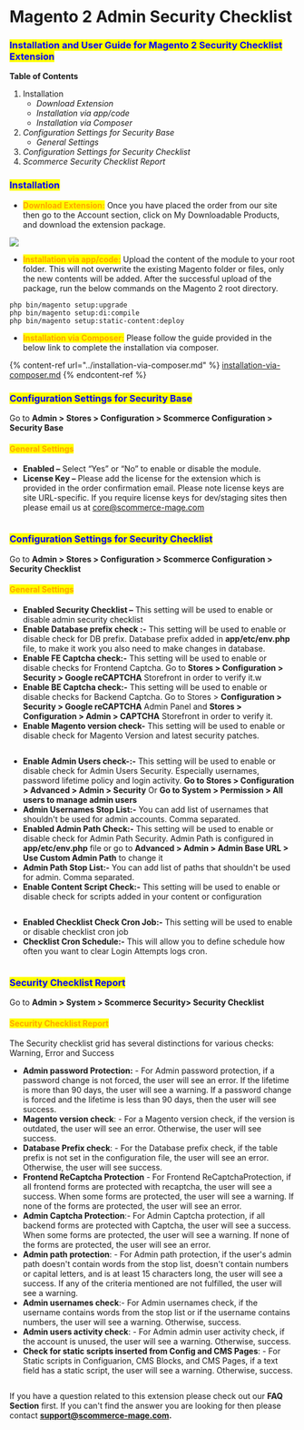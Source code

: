 # Magento 2 Admin Security Checklist

### <mark style="color:blue;">Installation and User Guide for Magento 2 Security Checklist Extension</mark>

**Table of Contents**

1. Installation
   * _Download Extension_
   * _Installation via app/code_&#x20;
   * _Installation via Composer_
2. _Configuration Settings for Security Base_
   * _General Settings_&#x20;
3. _Configuration Settings for Security Checklist_
4. _Scommerce Security Checklist Report_

### <mark style="color:blue;">Installation</mark> <a href="#bookmark0" id="bookmark0"></a>

* <mark style="color:orange;">**Download Extension:**</mark> Once you have placed the order from our site then go to the Account section, click on My Downloadable Products, and download the extension package.

![](../../.gitbook/assets/Download.png)

* <mark style="color:orange;">**Installation via app/code:**</mark> Upload the content of the module to your root folder. This will not overwrite the existing Magento folder or files, only the new contents will be added. After the successful upload of the package, run the below commands on the Magento 2 root directory.

```
php bin/magento setup:upgrade
php bin/magento setup:di:compile
php bin/magento setup:static-content:deploy
```

* <mark style="color:orange;">**Installation via Composer:**</mark> Please follow the guide provided in the below link to complete the installation via composer.

{% content-ref url="../installation-via-composer.md" %}
[installation-via-composer.md](../installation-via-composer.md)
{% endcontent-ref %}

### <mark style="color:blue;">Configuration Settings for Security Base</mark> <a href="#toc_250003" id="toc_250003"></a>

Go to **Admin > Stores > Configuration > Scommerce Configuration > Security Base**

#### <mark style="color:orange;">General Settings</mark> <a href="#toc_250002" id="toc_250002"></a>

* **Enabled –** Select “Yes” or “No” to enable or disable the module.
* **License Key –** Please add the license for the extension which is provided in the order confirmation email. Please note license keys are site URL-specific. If you require license keys for dev/staging sites then please email us at [core@scommerce-mage.com](mailto:core@scommerce-mage.com)

<figure><img src="../../.gitbook/assets/Screen Shot 2023-12-29 at 16.31.46.png" alt=""><figcaption></figcaption></figure>

### <mark style="color:blue;">Configuration Settings for Security Checklist</mark> <a href="#bookmark3" id="bookmark3"></a>

Go to **Admin > Stores > Configuration > Scommerce Configuration > Security Checklist**

#### <mark style="color:orange;">General Settings</mark> <a href="#bookmark4" id="bookmark4"></a>

* **Enabled Security Checklist –** This setting will be used to enable or disable admin security checklist
* **Enable Database prefix check :-** This setting will be used to enable or disable check for DB prefix. Database prefix added in **app/etc/env.php** file, to make it work you also need to make changes in database.
* **Enable FE Captcha check:-** This setting will be used to enable or disable checks for Frontend Captcha. Go to **Stores > Configuration > Security > Google reCAPTCHA** Storefront in order to verify it.w
* **Enable BE Captcha check:-** This setting will be used to enable or disable checks for Backend Captcha. Go to Stores > **Configuration > Security > Google reCAPTCHA** Admin Panel and **Stores > Configuration > Admin > CAPTCHA** Storefront in order to verify it.
* **Enable Magento version check-** This setting will be used to enable or disable check for Magento Version and latest security patches.

<figure><img src="../../.gitbook/assets/image (103).png" alt=""><figcaption></figcaption></figure>

* **Enable Admin Users check-:-** This setting will be used to enable or disable check for Admin Users Security. Especially usernames, password lifetime policy and login activity. **Go to Stores > Configuration > Advanced > Admin > Security** Or **Go to System > Permission > All users to manage admin users**
* **Admin Usernames Stop List:-** You can add list of usernames that shouldn't be used for admin accounts. Comma separated.
* **Enabled Admin Path Check:-** This setting will be used to enable or disable check for Admin Path Security. Admin Path is configured in **app/etc/env.php** file or go to **Advanced > Admin > Admin Base URL > Use Custom Admin Path** to change it
* **Admin Path Stop List:-** You can add list of paths that shouldn't be used for admin. Comma separated.
* **Enable Content Script Check:-** This setting will be used to enable or disable check for scripts added in your content or configuration

<figure><img src="../../.gitbook/assets/image (101).png" alt=""><figcaption></figcaption></figure>

* **Enabled Checklist Check Cron Job:-** This setting will be used to enable or disable checklist cron job
* **Checklist Cron Schedule:-** This will allow you to define schedule how often you want to clear Login Attempts logs cron.

<figure><img src="../../.gitbook/assets/image (102).png" alt=""><figcaption></figcaption></figure>

### <mark style="color:blue;">Security Checklist Report</mark> <a href="#toc_250003" id="toc_250003"></a>

Go to **Admin > System > Scommerce Security> Security Checklist**

#### <mark style="color:orange;">Security Checklist Report</mark> <a href="#toc_250002" id="toc_250002"></a>

The Security checklist grid has several distinctions for various checks: Warning, Error and Success

* **Admin password Protection:** - For Admin password protection, if a password change is not forced, the user will see an error. If the lifetime is more than 90 days, the user will see a warning. If a password change is forced and the lifetime is less than 90 days, then the user will see success.
* **Magento version check**: - For a Magento version check, if the version is outdated, the user will see an error. Otherwise, the user will see success.
* **Database Prefix check**: - For the Database prefix check, if the table prefix is not set in the configuration file, the user will see an error. Otherwise, the user will see success.
* **Frontend ReCaptcha Protection** - For Frontend ReCaptchaProtection, if all frontend forms are protected with recaptcha, the user will see a success. When some forms are protected, the user will see a warning. If none of the forms are protected, the user will see an error.
* **Admin Captcha Protection**:- For Admin Captcha protection, if all backend forms are protected with Captcha, the user will see a success. When some forms are protected, the user will see a warning. If none of the forms are protected, the user will see an error.
* **Admin path protection**: - For Admin path protection, if the user's admin path doesn't contain words from the stop list, doesn't contain numbers or capital letters, and is at least 15 characters long, the user will see a success. If any of the criteria mentioned are not fulfilled, the user will see a warning.
* **Admin usernames check**:- For Admin usernames check, if the username contains words from the stop list or if the username contains numbers, the user will see a warning. Otherwise, success.
* **Admin users activity check**: - For Admin admin user activity check, if the account is unused, the user will see a warning. Otherwise, success.
* **Check for static scripts inserted from Config and CMS Pages**: - For Static scripts in Configuarion, CMS Blocks, and CMS Pages, if a text field has a static script, the user will see a warning. Otherwise, success.

<figure><img src="../../.gitbook/assets/image (100).png" alt=""><figcaption></figcaption></figure>

If you have a question related to this extension please check out our **FAQ Section** first. If you can't find the answer you are looking for then please contact [**support@scommerce-mage.com**](mailto:core@scommerce-mage.com)**.**
